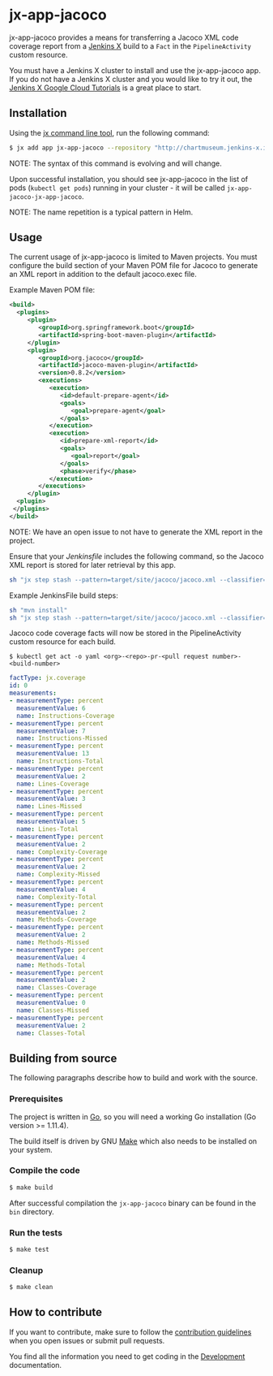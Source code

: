 # jx-app-jacoco

jx-app-jacoco provides a means for transferring a Jacoco XML code coverage report from a [Jenkins X](https://jenkins-x.github.io/jenkins-x-website/) build to a `Fact` in the `PipelineActivity` custom resource.

You must have a Jenkins X cluster to install and use the jx-app-jacoco app.
If you do not have a Jenkins X cluster and you would like to try it out, the [Jenkins X Google Cloud Tutorials](https://jenkins-x.io/getting-started/tutorials/) is a great place to start.

## Installation

Using the [jx command line tool](https://jenkins-x.io/getting-started/install/), run the following command:

```bash
$ jx add app jx-app-jacoco --repository "http://chartmuseum.jenkins-x.io"
```

NOTE: The syntax of this command is evolving and will change.

Upon successful installation, you should see jx-app-jacoco in the list of pods (`kubectl get pods`) running in your cluster - it will be called `jx-app-jacoco-jx-app-jacoco`.
                                                                                                        
NOTE: The name repetition is a typical pattern in Helm.

## Usage

The current usage of jx-app-jacoco is limited to Maven projects.
You must configure the build section of your Maven POM file for Jacoco to generate an XML report in addition to the default jacoco.exec file.

Example Maven POM file:

```xml
<build>
  <plugins>
     <plugin>
        <groupId>org.springframework.boot</groupId>
        <artifactId>spring-boot-maven-plugin</artifactId>
     </plugin>
     <plugin>
        <groupId>org.jacoco</groupId>
        <artifactId>jacoco-maven-plugin</artifactId>
        <version>0.8.2</version>
        <executions>
           <execution>
              <id>default-prepare-agent</id>
              <goals>
                 <goal>prepare-agent</goal>
              </goals>
           </execution>
           <execution>
              <id>prepare-xml-report</id>
              <goals>
                 <goal>report</goal>
              </goals>
              <phase>verify</phase>
           </execution>
        </executions>
     </plugin>
  <plugin>
 </plugins>
</build>
```
NOTE: We have an open issue to not have to generate the XML report in the project.

Ensure that your _Jenkinsfile_ includes the following command, so the Jacoco XML report is stored for later retrieval by this app.

```bash
sh "jx step stash --pattern=target/site/jacoco/jacoco.xml --classifier=jacoco"
```

Example JenkinsFile build steps:

```bash
sh "mvn install"
sh "jx step stash --pattern=target/site/jacoco/jacoco.xml --classifier=jacoco"
```

Jacoco code coverage facts will now be stored in the PipelineActivity custom resource for each build.

```
$ kubectl get act -o yaml <org>-<repo>-pr-<pull request number>-<build-number>
```

```yaml
factType: jx.coverage
id: 0
measurements:
- measurementType: percent
  measurementValue: 6
  name: Instructions-Coverage
- measurementType: percent
  measurementValue: 7
  name: Instructions-Missed
- measurementType: percent
  measurementValue: 13
  name: Instructions-Total
- measurementType: percent
  measurementValue: 2
  name: Lines-Coverage
- measurementType: percent
  measurementValue: 3
  name: Lines-Missed
- measurementType: percent
  measurementValue: 5
  name: Lines-Total
- measurementType: percent
  measurementValue: 2
  name: Complexity-Coverage
- measurementType: percent
  measurementValue: 2
  name: Complexity-Missed
- measurementType: percent
  measurementValue: 4
  name: Complexity-Total
- measurementType: percent
  measurementValue: 2
  name: Methods-Coverage
- measurementType: percent
  measurementValue: 2
  name: Methods-Missed
- measurementType: percent
  measurementValue: 4
  name: Methods-Total
- measurementType: percent
  measurementValue: 2
  name: Classes-Coverage
- measurementType: percent
  measurementValue: 0
  name: Classes-Missed
- measurementType: percent
  measurementValue: 2
  name: Classes-Total
```

## Building from source

The following paragraphs describe how to build and work with the source.

### Prerequisites

The project is written in [Go](https://golang.org/), so you will need a working Go installation (Go version >= 1.11.4).

The build itself is driven by GNU [Make](https://www.gnu.org/software/make/) which also needs to be installed on your system.

### Compile the code

```bash
$ make build
```

After successful compilation the `jx-app-jacoco` binary can be found in the `bin` directory.

### Run the tests

```bash   
$ make test
```

### Cleanup

```bash   
$ make clean
```

## How to contribute

If you want to contribute, make sure to follow the [contribution guidelines](./CONTRIBUTING.md) when you open issues or submit pull requests.

You find all the information you need to get coding in the [Development](./docs/development.md) documentation.